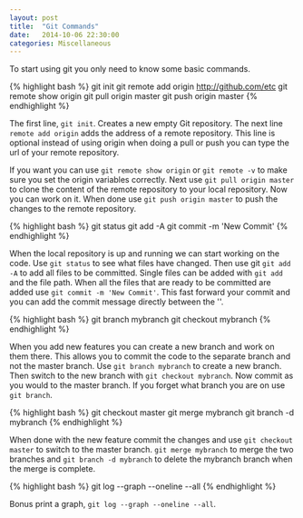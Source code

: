 ```yaml
---
layout: post
title:  "Git Commands"
date:   2014-10-06 22:30:00
categories: Miscellaneous
---
```


To start using git you only need to know some basic commands.

{% highlight bash %}
git init
git remote add origin http://github.com/etc
git remote show origin
git pull origin master
git push origin master
{% endhighlight %}

The first line, `git init`. Creates a new empty Git repository.
The next line `remote add origin` adds the address of a remote repository.
This line is optional instead of using origin when doing a pull or push you can
type the url of your remote repository.

If you want you can use `git remote show origin` or `git remote -v` to make sure you set the origin
variables correctly. Next use `git pull origin master` to clone the content of
the remote repository to your local repository. Now you can work on it. When done
use `git push origin master` to push the changes to the remote repository.

{% highlight bash %}
git status
git add -A
git commit -m 'New Commit'
{% endhighlight %}

When the local repository is up and running we can start working on the code.
Use `git status` to see what files have changed. Then use git `git add -A` to
add all files to be committed. Single files can be added with `git add ` and the
file path. When all the files that are ready to be committed are added use
`git commit -m 'New Commit'`. This fast forward your commit and you can add the
commit message directly between the ''.

{% highlight bash %}
git branch mybranch
git checkout mybranch
{% endhighlight %}

When you add new features you can create a new branch and work on them there. This
allows you to commit the code to the separate branch and not the master branch.
Use `git branch mybranch` to create a new branch. Then switch to the new branch
with `git checkout mybranch`. Now commit as you would to the master branch. If
you forget what branch you are on use `git branch`.

{% highlight bash %}
git checkout master
git merge mybranch
git branch -d mybranch
{% endhighlight %}

When done with the new feature commit the changes and use `git checkout master` to
switch to the master branch. `git merge mybranch` to merge the two branches and
`git branch -d mybranch` to delete the mybranch branch when the merge is complete.

{% highlight bash %}
git log --graph --oneline --all
{% endhighlight %}

Bonus print a graph, `git log --graph --oneline --all`.

